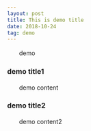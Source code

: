 ```yaml
---
layout: post
title: This is demo title
date: 2018-10-24 
tag: demo
---
```


　　demo

### demo title1

　　demo content


### demo title2

　　demo content2



